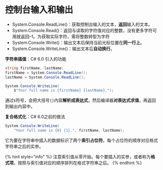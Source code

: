 # 控制台输入和输出

* System.Console.ReadLine()：获取控制台输入的文本，**返回**输入的文本。
* System.Console.Read()：返回与读取的字符值对应的整数，没有更多字符可用就返回–1。为获取实际字符，需将整数转型为字符
* System.Console.Write()：输出文本后保持当前光标位置在**同一行上**。
* System.Console.WriteLine()：输出文本后**自动换行**。



**字符串插值**：C# 6.0 引入的功能

```csharp
string firstName, lastName;
firstName = System.Console.ReadLine();
lastName = System.Console.ReadLine();

System.Console.WriteLine(
    $"Your full name is {firstName} {lastName}.");
```

通过`$`符号，会把大括号`{}`内容**解析成表达式**，然后编译器**对表达式求值**，再返回到输出内容中。



**复合格式化**：C# 6.0之前的做法

```csharp
System.Console.WriteLine(
    "Your full name is {0} {1}.", firstName, lastName);
```

它为要在字符串中插入的数据标识了两个**索引占位符**。每个占位符的顺序对应格式字符串之后的实参。

{% hint style="info" %}
注意索引值从零开始。每个要插入的实参，或者称为**格式项**，按照与索引值对应的顺序排列在格式字符串之后。
{% endhint %}

